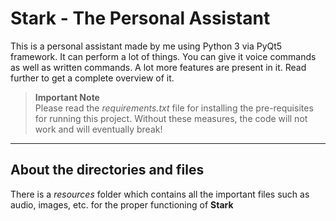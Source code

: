 # Stark - The Personal Assistant

This is a personal assistant made by me using Python 3 via PyQt5 framework. It can perform a lot of things. You can give it voice commands as well as written commands. A lot more features are present in it. Read further to get a complete overview of it.

> **Important Note**	
> Please read the *requirements.txt* file for installing the pre-requisites for running this project. Without these measures, the code will not work and will eventually break!

---

## About the directories and files
There is a *resources* folder which contains all the important files such as audio, images, etc. for the proper functioning of **Stark**
